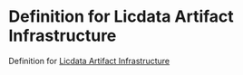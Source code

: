 # Definition for Licdata Artifact Infrastructure

Definition for [Licdata Artifact Infrastructure](https://github.com/acmsl/licdata-artifact-infrastructure "Licdata Artifact Infrastructure")
